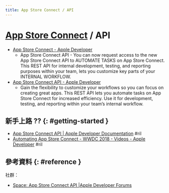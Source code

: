 ```yaml
---
title: App Store Connect / API
---
```

# [App Store Connect](app-store-connect.md) / API

  - [App Store Connect \- Apple Developer](https://developer.apple.com/app-store-connect/)
      - App Store Connect API - You can now request access to the new App Store Connect API to AUTOMATE TASKS on App Store Connect. This REST API for internal development, testing, and reporting purposes within your team, lets you customize key parts of your INTERNAL WORKFLOW.
  - [App Store Connect API \- Apple Developer](https://developer.apple.com/app-store-connect/api/)
      - Gain the flexibility to customize your workflows so you can focus on creating great apps. This REST API lets you automate tasks on App Store Connect for increased efficiency. Use it for development, testing, and reporting within your team’s internal workflow.

## 新手上路 ?? {: #getting-started }

  - [App Store Connect API \| Apple Developer Documentation](https://developer.apple.com/documentation/appstoreconnectapi) #ril
  - [Automating App Store Connect \- WWDC 2018 \- Videos \- Apple Developer](https://developer.apple.com/videos/play/wwdc2018/303/) #ril

## 參考資料 {: #reference }

社群：

  - [Space: App Store Connect API |Apple Developer Forums](https://forums.developer.apple.com/community/distribution/app-store-connect-api)

